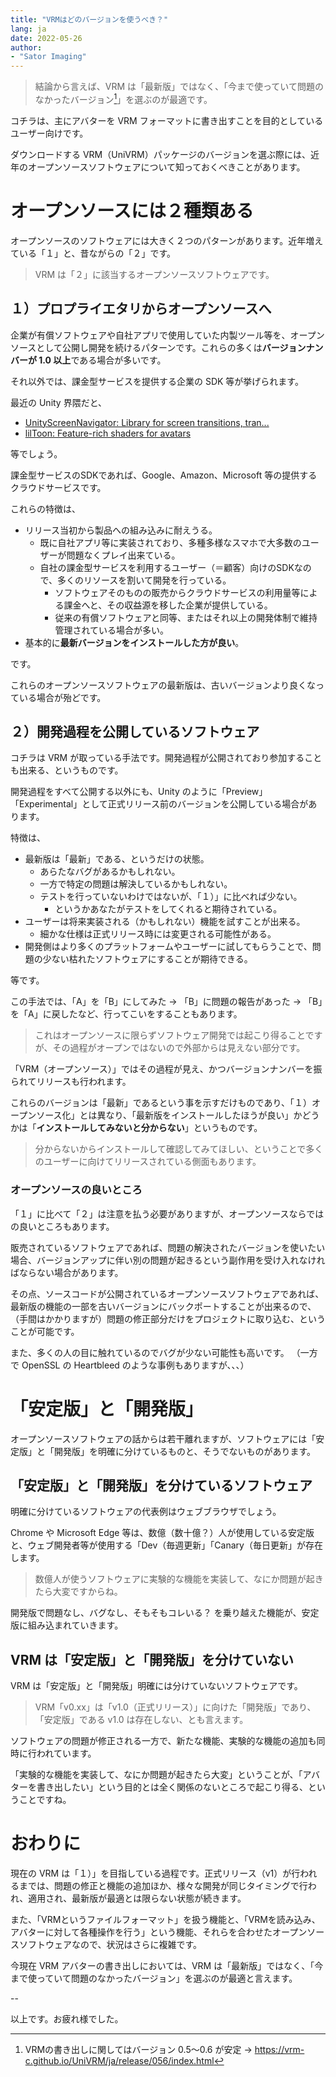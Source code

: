 ```yaml
---
title: "VRMはどのバージョンを使うべき？"
lang: ja
date: 2022-05-26
author:
- "Sator Imaging"
---
```




> 結論から言えば、VRM は「最新版」ではなく、「今まで使っていて問題のなかったバージョン[^1]」を選ぶのが最適です。



<!--
アドベントカレンダー２、埋まっていないのも寂しいなと思い遅れて登録しました。どうぞよろしくお願いします。

--

近年 Unity 向けのオープンソースなモノが増えている印象があります。

先日も CyberAgent ゲーム事業部が Unity 向けエフェクトシェーダーをオープンソースとしてリリースしました。

- [NOVA Shader: Particle System用多機能シェーダ](https://github.com/CyberAgentGameEntertainment/NovaShader/blob/main/README_JA.md)


それら「オープンソースは無償で高品質」という印象を与えるプロジェクトが多数存在する影響か、深く考えず最新版をインストールして躓いてしまう事例が見受けられます。


ここでは主にアバターを VRM フォーマットに書き出すことを目的としているユーザー向けの、ダウンロードする VRM（UniVRM）パッケージのバージョンを選ぶ際に知っておくべきことをまとめた記事です。
-->



コチラは、主にアバターを VRM フォーマットに書き出すことを目的としているユーザー向けです。



ダウンロードする VRM（UniVRM）パッケージのバージョンを選ぶ際には、近年のオープンソースソフトウェアについて知っておくべきことがあります。



# オープンソースには２種類ある

オープンソースのソフトウェアには大きく２つのパターンがあります。近年増えている「１」と、昔ながらの「２」です。

> VRM は「２」に該当するオープンソースソフトウェアです。


<!--
https://qiita.com/sator_imaging/items/7d3de1a852082911dc7f
-->


## １）プロプライエタリからオープンソースへ

企業が有償ソフトウェアや自社アプリで使用していた内製ツール等を、オープンソースとして公開し開発を続けるパターンです。これらの多くは**バージョンナンバーが 1.0 以上**である場合が多いです。

それ以外では、課金型サービスを提供する企業の SDK 等が挙げられます。

最近の Unity 界隈だと、

- [UnityScreenNavigator: Library for screen transitions, tran...](https://github.com/Haruma-K/UnityScreenNavigator)
- [lilToon: Feature-rich shaders for avatars](https://github.com/lilxyzw/lilToon)


等でしょう。

課金型サービスのSDKであれば、Google、Amazon、Microsoft 等の提供するクラウドサービスです。


これらの特徴は、

- リリース当初から製品への組み込みに耐えうる。
    - 既に自社アプリ等に実装されており、多種多様なスマホで大多数のユーザーが問題なくプレイ出来ている。
    - 自社の課金型サービスを利用するユーザー（＝顧客）向けのSDKなので、多くのリソースを割いて開発を行っている。
        - ソフトウェアそのものの販売からクラウドサービスの利用量等による課金へと、その収益源を移した企業が提供している。
        - 従来の有償ソフトウェアと同等、またはそれ以上の開発体制で維持管理されている場合が多い。
- 基本的に**最新バージョンをインストールした方が良い**。

です。


これらのオープンソースソフトウェアの最新版は、古いバージョンより良くなっている場合が殆どです。



## ２）開発過程を公開しているソフトウェア

コチラは VRM が取っている手法です。開発過程が公開されており参加することも出来る、というものです。

開発過程をすべて公開する以外にも、Unity のように「Preview」「Experimental」として正式リリース前のバージョンを公開している場合があります。

特徴は、

- 最新版は「最新」である、というだけの状態。
    - あらたなバグがあるかもしれない。
    - 一方で特定の問題は解決しているかもしれない。
    - テストを行っていないわけではないが、「１）」に比べれば少ない。
        - というかあなたがテストをしてくれると期待されている。
- ユーザーは将来実装される（かもしれない）機能を試すことが出来る。
    - 細かな仕様は正式リリース時には変更される可能性がある。
- 開発側はより多くのプラットフォームやユーザーに試してもらうことで、問題の少ない枯れたソフトウェアにすることが期待できる。


等です。


この手法では、「A」を「B」にしてみた → 「B」に問題の報告があった → 「B」を「A」に戻したなど、行ってこいをすることもあります。

> これはオープンソースに限らずソフトウェア開発では起こり得ることですが、その過程がオープンではないので外部からは見えない部分です。

「VRM（オープンソース）」ではその過程が見え、かつバージョンナンバーを振られてリリースも行われます。

これらのバージョンは「最新」であるという事を示すだけものであり、「１）オープンソース化」とは異なり、「最新版をインストールしたほうが良い」かどうかは「**インストールしてみないと分からない**」というものです。

> 分からないからインストールして確認してみてほしい、ということで多くのユーザーに向けてリリースされている側面もあります。



### オープンソースの良いところ

「１」に比べて「２」は注意を払う必要がありますが、オープンソースならではの良いところもあります。

販売されているソフトウェアであれば、問題の解決されたバージョンを使いたい場合、バージョンアップに伴い別の問題が起きるという副作用を受け入れなければならない場合があります。


その点、ソースコードが公開されているオープンソースソフトウェアであれば、最新版の機能の一部を古いバージョンにバックポートすることが出来るので、（手間はかかりますが）問題の修正部分だけをプロジェクトに取り込む、ということが可能です。


また、多くの人の目に触れているのでバグが少ない可能性も高いです。
（一方で OpenSSL の Heartbleed のような事例もありますが、、、）





# 「安定版」と「開発版」


オープンソースソフトウェアの話からは若干離れますが、ソフトウェアには「安定版」と「開発版」を明確に分けているものと、そうでないものがあります。


## 「安定版」と「開発版」を分けているソフトウェア

明確に分けているソフトウェアの代表例はウェブブラウザでしょう。

Chrome や Microsoft Edge 等は、数億（数十億？）人が使用している安定版と、ウェブ開発者等が使用する「Dev（毎週更新」「Canary（毎日更新」が存在します。


> 数億人が使うソフトウェアに実験的な機能を実装して、なにか問題が起きたら大変ですからね。



開発版で問題なし、バグなし、そもそもコレいる？ を乗り越えた機能が、安定版に組み込まれていきます。


## VRM は「安定版」と「開発版」を分けていない

VRM は「安定版」と「開発版」明確には分けていないソフトウェアです。


> VRM「v0.xx」は「v1.0（正式リリース）」に向けた「開発版」であり、「安定版」である v1.0 は存在しない、とも言えます。



ソフトウェアの問題が修正される一方で、新たな機能、実験的な機能の追加も同時に行われています。

「実験的な機能を実装して、なにか問題が起きたら大変」ということが、「アバターを書き出したい」という目的とは全く関係のないところで起こり得る、ということですね。


<!--
現在の「VRM（v0.xx＝開発版）」は、そういった問題の発生を防ぐため、安定版の正式リリースに向けた開発をオープンソースで行っている状態です。
-->

<!--
ウェブブラウザのようにユーザーや開発者が多く存在する場合と異なり、これらを明確に分けてしまった場合、「VRM（開発版）」をインストールする人は減ってしまうでしょう。


それでは、「より多くのプラットフォームやユーザーに試してもらい、問題の少ない枯れたソフトウェアにすること」という目的を達成することは困難となります。
-->

<!--
v1.0（正式リリース）に向けた作業と、既存のバージョンを安定させる作業を、v0.xx に対して同時に行っている状態は妥当な判断と言えます。
-->



# おわりに

現在の VRM は「１）」を目指している過程です。正式リリース（v1）が行われるまでは、問題の修正と機能の追加ほか、様々な開発が同じタイミングで行われ、適用され、最新版が最適とは限らない状態が続きます。

また、「VRMというファイルフォーマット」を扱う機能と、「VRMを読み込み、アバターに対して各種操作を行う」という機能、それらを合わせたオープンソースソフトウェアなので、状況はさらに複雑です。


今現在 VRM アバターの書き出しにおいては、VRM は「最新版」ではなく、「今まで使っていて問題のなかったバージョン」を選ぶのが最適と言えます。



--


以上です。お疲れ様でした。



[^1]: VRMの書き出しに関してはバージョン 0.5～0.6 が安定 → https://vrm-c.github.io/UniVRM/ja/release/056/index.html
